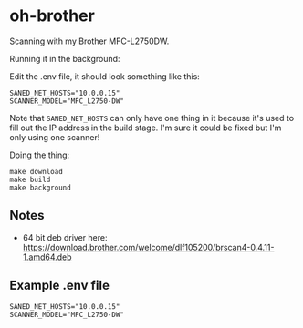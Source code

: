 # oh-brother

Scanning with my Brother MFC-L2750DW.

Running it in the background:

Edit the .env file, it should look something like this:

```shell
SANED_NET_HOSTS="10.0.0.15"
SCANNER_MODEL="MFC_L2750-DW"
```

Note that `SANED_NET_HOSTS` can only have one thing in it because it's used to fill out the IP address in the build stage. I'm sure it could be fixed but I'm only using one scanner!

Doing the thing:

```shell
make download
make build
make background
```

## Notes

- 64 bit deb driver here: <https://download.brother.com/welcome/dlf105200/brscan4-0.4.11-1.amd64.deb>

## Example .env file

```shell
SANED_NET_HOSTS="10.0.0.15"
SCANNER_MODEL="MFC_L2750-DW"
```
